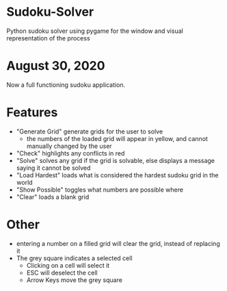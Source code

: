 # Sudoku-Solver
Python sudoku solver using pygame for the window and visual representation of the process

# August 30, 2020
Now a full functioning sudoku application.

# Features
- "Generate Grid" generate grids for the user to solve
    - the numbers of the loaded grid will appear in yellow, and cannot manually changed by the user
- "Check" highlights any conflicts in red
- "Solve" solves any grid if the grid is solvable, else displays a message saying it cannot be solved
- "Load Hardest" loads what is considered the hardest sudoku grid in the world
- "Show Possible" toggles what numbers are possible where
- "Clear" loads a blank grid

# Other
- entering a number on a filled grid will clear the grid, instead of replacing it
- The grey square indicates a selected cell
    - Clicking on a cell will select it
    - ESC will deselect the cell
    - Arrow Keys move the grey square
